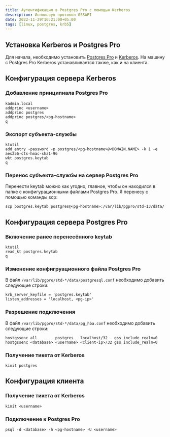 ```yaml
---
title: Аутентификация в Postgres Pro с помощью Kerberos
description: Используя протокол GSSAPI
date: 2022-11-29T16:21:00+05:00
tags: [linux, postgres, krb5]
---
```


## Установка Kerberos и Postgres Pro
Для начала, необходимо установить [Postgres Pro](/posts/postgres-pro-astra-se) и [Kerberos](/posts/linux-krb5).
На машину с Postgres Pro Kerberos устанавливается также, как и на клиента.

## Конфигурация сервера Kerberos

### Добавление принципиала Postgres Pro
```shell
kadmin.local
addprinc <username>
addprinc postgres
addprinc postgres/<pg-hostname>
q
```

### Экспорт субъекта-службы
```shell
ktutil
add_entry -password -p postgres/<pg-hostname>@<DOMAIN.NAME> -k 1 -e aes256-cts-hmac-sha1-96
wkt postgres.keytab
q
```

### Перенос субъекта-службы на сервер Postgres Pro
Перенести keytab можно как угодно, главное, чтобы он находился в папке с конфигурационными файлами Postgres Pro.
Я перенесу с помощью команды scp:
```shell
scp postgres.keytab postgres@<pg-hostname>:/var/lib/pgpro/std-13/data/
```

## Конфигурация сервера Postgres Pro

### Включение ранее перенесённого keytab
```shell
ktutil
read_kt postgres.keytab
q
```

### Изменение конфигруационного файла Postgres Pro
В файл `/var/lib/pgpro/std-*/data/postgresql.conf` необходимо добавить следующие строки:

```config
krb_server_keyfile = 'postgres.keytab'
listen_addresses = 'localhost, <pg-ip>'
```

### Разрешение подключения 
В файл `/var/lib/pgpro/std-*/data/pg_hba.conf` необходимо добавить следующие строки:

```config
hostgssenc all        postgres	 localhost/32   gss include_realm=0
hostgssenc <database> <username> <client-ip>/32 gss include_realm=0
```

### Получение тикета от Kerberos
```shell
kinit postgres
```

## Конфигурация клиента

### Получение тикета от Kerberos
```shell
kinit <username>
```

### Подключение к Postgres Pro
```shell
psql -d <database> -h <pg-hostname> -U <username>
```

